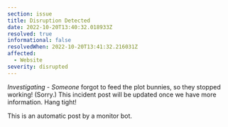 ```yaml
---
section: issue
title: Disruption Detected
date: 2022-10-20T13:40:32.018933Z
resolved: true
informational: false
resolvedWhen: 2022-10-20T13:41:32.216031Z
affected:
  - Website
severity: disrupted
---
```

*Investigating* - _Someone_ forgot to feed the plot bunnies, so they stopped working! (Sorry.) This incident post will be updated once we have more information. Hang tight!

This is an automatic post by a monitor bot.
        